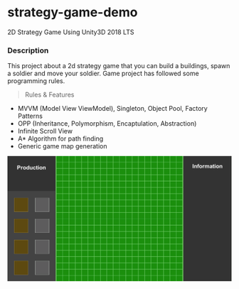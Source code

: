 # strategy-game-demo
2D Strategy Game Using Unity3D 2018 LTS

### Description
This project about a 2d strategy game that you can build a buildings, spawn a soldier and move your soldier. Game project has followed some programming rules. 

> Rules & Features
* MVVM (Model View ViewModel), Singleton, Object Pool, Factory Patterns
* OPP (Inheritance, Polymorphism, Encaptulation, Abstraction)
* Infinite Scroll View
* A* Algorithm for path finding
* Generic game map generation


![unitystrategygif](unitystrategy.gif)
